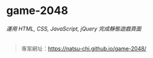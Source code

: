 # game-2048

###### 運用 HTML, CSS, JavaScript, jQuery 完成靜態遊戲頁面
> 專案網址：https://natsu-chi.github.io/game-2048/

